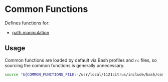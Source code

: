 # Common Functions

Defines functions for:

* [path manipulation](./path.md)


## Usage

Common functions are loaded by default via Bash profiles and `rc` files,
so sourcing the common functions is generally unnecessary.

```bash
source "${COMMON_FUNCTIONS_FILE:-/usr/local/1121citrus/include/bash/common-functions}"
```
